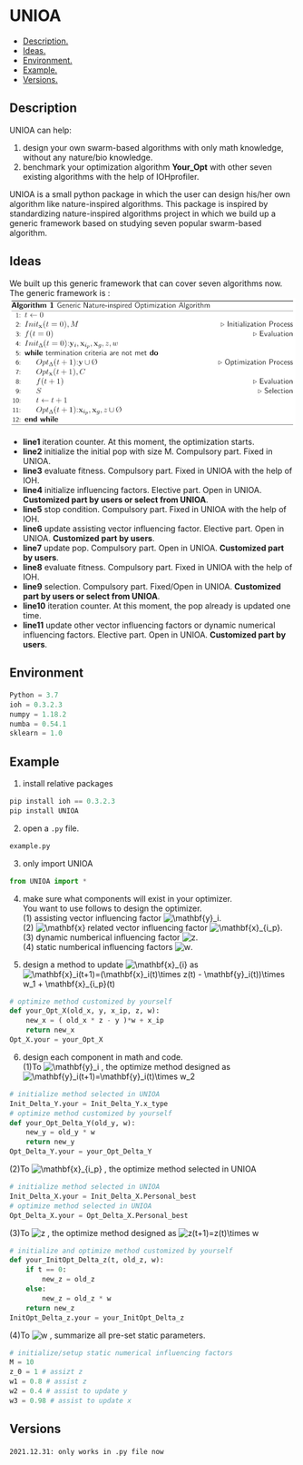 # UNIOA
- [ Description. ](#desc)
- [ Ideas. ](#idea)
- [ Environment. ](#env)
- [ Example. ](#exm)
- [ Versions. ](#ver)

<a name="desc"></a>
## Description
UNIOA can help:
1. design your own swarm-based algorithms with only math knowledge, without any nature/bio knowledge.
2. benchmark your optimization algorithm **Your_Opt** with other seven existing algorithms with the help of IOHprofiler.

UNIOA is a small python package in which the user can design his/her own algorithm like nature-inspired algorithms. This package is inspired by standardizing nature-inspired algorithms project in which we build up a generic framework based on studying seven popular swarm-based algorithm.
<a name="idea"></a>
## Ideas
We built up this generic framework that can cover seven algorithms now. The generic framework is :
![framework](framework.png)
- **line1** iteration counter. At this moment, the optimization starts.
- **line2** initialize the initial pop with size M. Compulsory part. Fixed in UNIOA.
- **line3** evaluate fitness. Compulsory part. Fixed in UNIOA with the help of IOH.
- **line4** initialize influencing factors. Elective part. Open in UNIOA. **Customized part by users or select from UNIOA**.
- **line5** stop condition. Compulsory part. Fixed in UNIOA with the help of IOH.
- **line6** update assisting vector influencing factor. Elective part. Open in UNIOA. **Customized part by users**.
- **line7** update pop. Compulsory part. Open in UNIOA. **Customized part by users**.
- **line8** evaluate fitness. Compulsory part. Fixed in UNIOA with the help of IOH.
- **line9** selection. Compulsory part. Fixed/Open in UNIOA. **Customized part by users or select from UNIOA**.
- **line10** iteration counter. At this moment, the pop already is updated one time.
- **line11** update other vector influencing factors or dynamic numerical influencing factors. Elective part. Open in UNIOA. **Customized part by users**.

<a name="env"></a>
## Environment
```python
Python = 3.7
ioh = 0.3.2.3
numpy = 1.18.2
numba = 0.54.1
sklearn = 1.0
```
<a name="exm"></a>
## Example
1. install relative packages
```python
pip install ioh == 0.3.2.3
pip install UNIOA
```
2. open a `.py` file.
```python 
example.py
```
3. only import UNIOA
````python
from UNIOA import *
````
4. make sure what components will exist in your optimizer.\
You want to use follows to design the optimizer.\
   (1) assisting vector influencing factor <img src="https://latex.codecogs.com/svg.image?\mathbf{y}_i" title="\mathbf{y}_i" />.\
   (2) <img src="https://latex.codecogs.com/svg.image?\mathbf{x}" title="\mathbf{x}" /> related vector influencing factor <img src="https://latex.codecogs.com/svg.image?\mathbf{x}_{i_p}" title="\mathbf{x}_{i_p}" />.\
   (3) dynamic numberical influencing factor <img src="https://latex.codecogs.com/svg.image?z" title="z" />.\
   (4) static numberical influencing factors <img src="https://latex.codecogs.com/svg.image?w" title="w" />.
   
5. design a method to update <img src="https://latex.codecogs.com/svg.image?\mathbf{x}_{i}" title="\mathbf{x}_{i}" /> as <img src="https://latex.codecogs.com/svg.image?\mathbf{x}_i(t&plus;1)=(\mathbf{x}_i(t)\times&space;z(t)&space;-&space;\mathbf{y}_i(t))\times&space;w_1&space;&plus;&space;\mathbf{x}_{i_p}(t)" title="\mathbf{x}_i(t+1)=(\mathbf{x}_i(t)\times z(t) - \mathbf{y}_i(t))\times w_1 + \mathbf{x}_{i_p}(t)" />
```python
# optimize method customized by yourself
def your_Opt_X(old_x, y, x_ip, z, w):
    new_x = ( old_x * z - y )*w + x_ip
    return new_x
Opt_X.your = your_Opt_X
```
6. design each component in math and code.\
   (1)To <img src="https://latex.codecogs.com/svg.image?\mathbf{y}_i" title="\mathbf{y}_i" /> , the optimize method designed as <img src="https://latex.codecogs.com/svg.image?\mathbf{y}_i(t&plus;1)=\mathbf{y}_i(t)\times&space;w_2" title="\mathbf{y}_i(t+1)=\mathbf{y}_i(t)\times w_2" />
```python
# initialize method selected in UNIOA
Init_Delta_Y.your = Init_Delta_Y.x_type
# optimize method customized by yourself
def your_Opt_Delta_Y(old_y, w):
    new_y = old_y * w
    return new_y
Opt_Delta_Y.your = your_Opt_Delta_Y
```
  (2)To <img src="https://latex.codecogs.com/svg.image?\mathbf{x}_{i_p}" title="\mathbf{x}_{i_p}" /> , the optimize method selected in UNIOA
```python
# initialize method selected in UNIOA
Init_Delta_X.your = Init_Delta_X.Personal_best
# optimize method selected in UNIOA
Opt_Delta_X.your = Opt_Delta_X.Personal_best
```
  (3)To <img src="https://latex.codecogs.com/svg.image?z" title="z" /> , the optimize method designed as <img src="https://latex.codecogs.com/svg.image?z(t&plus;1)=z(t)\times&space;w" title="z(t+1)=z(t)\times w" />
```python
# initialize and optimize method customized by yourself
def your_InitOpt_Delta_z(t, old_z, w):
    if t == 0:
        new_z = old_z
    else:
        new_z = old_z * w
    return new_z
InitOpt_Delta_z.your = your_InitOpt_Delta_z
```
  (4)To <img src="https://latex.codecogs.com/svg.image?w" title="w" /> , summarize all pre-set static parameters.
```python
# initialize/setup static numerical influencing factors
M = 10
z_0 = 1 # assizt z
w1 = 0.8 # assist z
w2 = 0.4 # assist to update y
w3 = 0.98 # assist to update x
```

<a name="ver"></a>
## Versions
`2021.12.31: only works in .py file now`